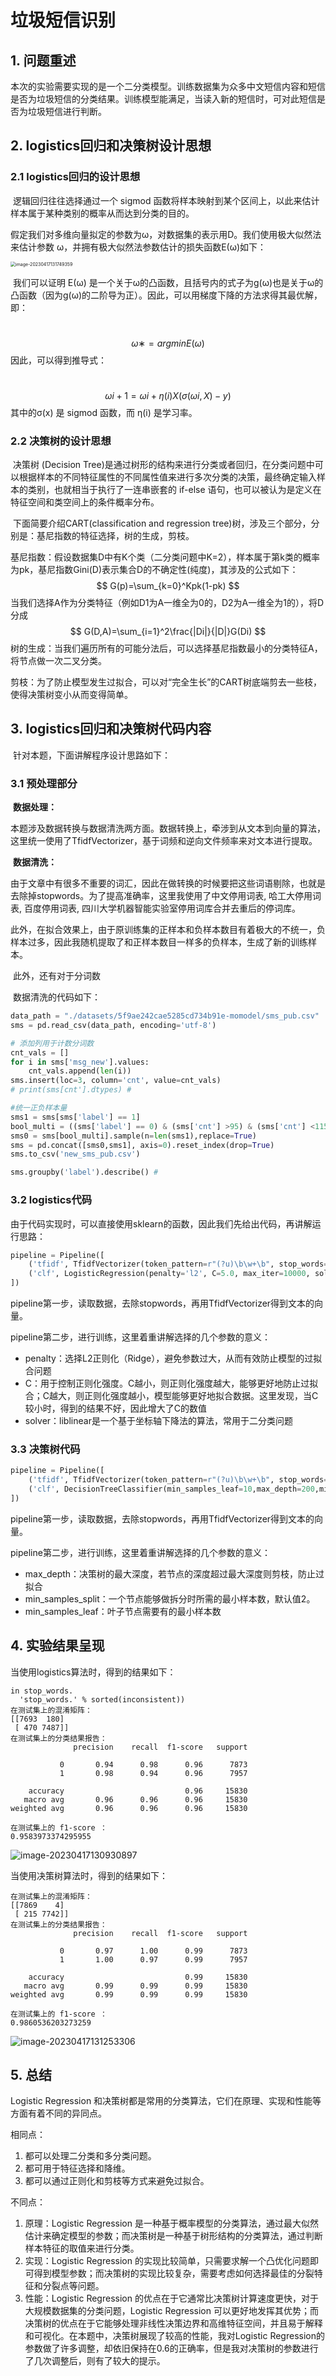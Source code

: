 # 垃圾短信识别

## 1. 问题重述

本次的实验需要实现的是一个二分类模型。训练数据集为众多中文短信内容和短信是否为垃圾短信的分类结果。训练模型能满足，当读入新的短信时，可对此短信是否为垃圾短信进行判断。

## 2. logistics回归和决策树设计思想

### 2.1 logistics回归的设计思想

​    逻辑回归往往选择通过一个 sigmod 函数将样本映射到某个区间上，以此来估计样本属于某种类别的概率从而达到分类的目的。

​    假定我们对多维向量拟定的参数为ω，对数据集的表示用D。我们使用极大似然法来估计参数 ω，并拥有极大似然法参数估计的损失函数E(ω)如下：

<img src="C:\Users\lenovo\AppData\Roaming\Typora\typora-user-images\image-20230417131749359.png" alt="image-20230417131749359" style="zoom:50%;" />

​    我们可以证明 E(ω) 是一个关于ω的凸函数，且括号内的式子为g(ω)也是关于ω的凸函数（因为g(ω)的二阶导为正）。因此，可以用梯度下降的方法求得其最优解，即：

​                           														 
$$
ω∗ = arg min E(ω)
$$
​    因此，可以得到推导式：

​                       
$$
ωi+1 = ωi + η(i)X(σ(ωi, X) − y)
$$
​    其中的σ(x) 是 sigmod 函数，而 η(i) 是学习率。



### 2.2 决策树的设计思想

​    决策树 (Decision Tree)是通过树形的结构来进行分类或者回归，在分类问题中可以根据样本的不同特征属性的不同属性值来进行多次分类的决策，最终确定输入样本的类别，也就相当于执行了一连串嵌套的 if-else 语句，也可以被认为是定义在特征空间和类空间上的条件概率分布。

​    下面简要介绍CART(classification and regression tree)树，涉及三个部分，分别是：基尼指数的特征选择，树的生成，剪枝。

​    基尼指数：假设数据集D中有K个类（二分类问题中K=2），样本属于第k类的概率为pk，基尼指数Gini(D)表示集合D的不确定性(纯度)，其涉及的公式如下：
$$
G(p)=\sum_{k=0}^Kpk(1-pk)
$$
​    当我们选择A作为分类特征（例如D1为A一维全为0的，D2为A一维全为1的），将D分成
$$
G(D,A)=\sum_{i=1}^2\frac{|Di|}{|D|}G(Di)
$$
​    树的生成：当我们遍历所有的可能分法后，可以选择基尼指数最小的分类特征A，将节点做一次二叉分类。

​    剪枝：为了防止模型发生过拟合，可以对“完全生长”的CART树底端剪去一些枝，使得决策树变小从而变得简单。

## 3.  logistics回归和决策树代码内容

​	针对本题，下面讲解程序设计思路如下：

### 3.1 预处理部分

​    **数据处理：**

​    本题涉及数据转换与数据清洗两方面。数据转换上，牵涉到从文本到向量的算法，这里统一使用了TfidfVectorizer，基于词频和逆向文件频率来对文本进行提取。

​    **数据清洗：**

​    由于文章中有很多不重要的词汇，因此在做转换的时候要把这些词语剔除，也就是去除掉stopwords。为了提高准确率，这里我使用了中文停用词表, 哈工大停用词表, 百度停用词表, 四川大学机器智能实验室停用词库合并去重后的停词库。

​    此外，在拟合效果上，由于原训练集的正样本和负样本数目有着极大的不统一，负样本过多，因此我随机提取了和正样本数目一样多的负样本，生成了新的训练样本。

​	此外，还有对于分词数

​	数据清洗的代码如下：

```python
data_path = "./datasets/5f9ae242cae5285cd734b91e-momodel/sms_pub.csv"
sms = pd.read_csv(data_path, encoding='utf-8')

# 添加列用于计数分词数
cnt_vals = []
for i in sms['msg_new'].values:
    cnt_vals.append(len(i))
sms.insert(loc=3, column='cnt', value=cnt_vals)
# print(sms[cnt'].dtypes) #

#统一正负样本量
sms1 = sms[sms['label'] == 1]
bool_multi = ((sms['label'] == 0) & (sms['cnt'] >95) & (sms['cnt'] <115))
sms0 = sms[bool_multi].sample(n=len(sms1),replace=True)
sms = pd.concat([sms0,sms1], axis=0).reset_index(drop=True)
sms.to_csv('new_sms_pub.csv')

sms.groupby('label').describe() #
```



### 3.2 logistics代码

由于代码实现时，可以直接使用sklearn的函数，因此我们先给出代码，再讲解运行思路：

```python
pipeline = Pipeline([
    ('tfidf', TfidfVectorizer(token_pattern=r"(?u)\b\w+\b", stop_words=stopwords)),
    ('clf', LogisticRegression(penalty='l2', C=5.0, max_iter=10000, solver='liblinear'))
])
```

pipeline第一步，读取数据，去除stopwords，再用TfidfVectorizer得到文本的向量。

pipeline第二步，进行训练，这里着重讲解选择的几个参数的意义：

- penalty：选择L2正则化（Ridge），避免参数过大，从而有效防止模型的过拟合问题
- C：用于控制正则化强度。C越小，则正则化强度越大，能够更好地防止过拟合；C越大，则正则化强度越小，模型能够更好地拟合数据。这里发现，当C较小时，得到的结果不好，因此增大了C的数值
- solver：liblinear是一个基于坐标轴下降法的算法，常用于二分类问题

### 3.3 决策树代码

```python
pipeline = Pipeline([
    ('tfidf', TfidfVectorizer(token_pattern=r"(?u)\b\w+\b", stop_words=stopwords)),
    ('clf', DecisionTreeClassifier(min_samples_leaf=10,max_depth=200,min_samples_split=100))
])
```

pipeline第一步，读取数据，去除stopwords，再用TfidfVectorizer得到文本的向量。

pipeline第二步，进行训练，这里着重讲解选择的几个参数的意义：

- max_depth：决策树的最大深度，若节点的深度超过最大深度则剪枝，防止过拟合
- min_samples_split：一个节点能够做拆分时所需的最小样本数，默认值2。
- min_samples_leaf：叶子节点需要有的最小样本数

## 4. 实验结果呈现

当使用logistics算法时，得到的结果如下：

```
in stop_words.
  'stop_words.' % sorted(inconsistent))
在测试集上的混淆矩阵：
[[7693  180]
 [ 470 7487]]
在测试集上的分类结果报告：
              precision    recall  f1-score   support

           0       0.94      0.98      0.96      7873
           1       0.98      0.94      0.96      7957

    accuracy                           0.96     15830
   macro avg       0.96      0.96      0.96     15830
weighted avg       0.96      0.96      0.96     15830

在测试集上的 f1-score ：
0.9583973374295955
```

![image-20230417130930897](C:\Users\lenovo\AppData\Roaming\Typora\typora-user-images\image-20230417130930897.png)



当使用决策树算法时，得到的结果如下：

```
在测试集上的混淆矩阵：
[[7869    4]
 [ 215 7742]]
在测试集上的分类结果报告：
              precision    recall  f1-score   support

           0       0.97      1.00      0.99      7873
           1       1.00      0.97      0.99      7957

    accuracy                           0.99     15830
   macro avg       0.99      0.99      0.99     15830
weighted avg       0.99      0.99      0.99     15830

在测试集上的 f1-score ：
0.9860536203273259
```

![image-20230417131253306](C:\Users\lenovo\AppData\Roaming\Typora\typora-user-images\image-20230417131253306.png)



## 5. 总结

Logistic Regression 和决策树都是常用的分类算法，它们在原理、实现和性能等方面有着不同的异同点。

相同点：

1. 都可以处理二分类和多分类问题。
2. 都可用于特征选择和降维。
3. 都可以通过正则化和剪枝等方式来避免过拟合。

不同点：

1. 原理：Logistic Regression 是一种基于概率模型的分类算法，通过最大似然估计来确定模型的参数；而决策树是一种基于树形结构的分类算法，通过判断样本特征的取值来进行分类。
2. 实现：Logistic Regression 的实现比较简单，只需要求解一个凸优化问题即可得到模型参数；而决策树的实现比较复杂，需要考虑如何选择最佳的分裂特征和分裂点等问题。
3. 性能：Logistic Regression 的优点在于它通常比决策树计算速度更快，对于大规模数据集的分类问题，Logistic Regression 可以更好地发挥其优势；而决策树的优点在于它能够处理非线性决策边界和高维特征空间，并且易于解释和可视化。在本题中，决策树展现了较高的性能，我对Logistic Regression的参数做了许多调整，却依旧保持在0.6的正确率，但是我对决策树的参数进行了几次调整后，则有了较大的提示。

